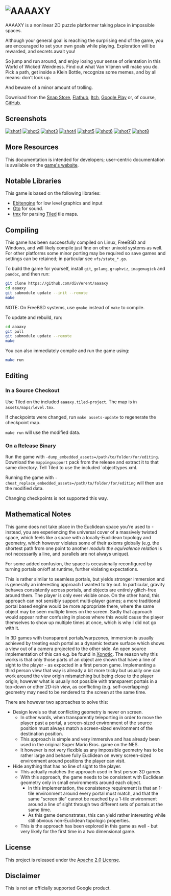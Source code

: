 # ![AAAAXY](https://divVerent.github.io/aaaaxy/logo.png)

AAAAXY is a nonlinear 2D puzzle platformer taking place in impossible
spaces.

Although your general goal is reaching the surprising end of the game,
you are encouraged to set your own goals while playing. Exploration will
be rewarded, and secrets await you\!

So jump and run around, and enjoy losing your sense of orientation in
this World of Wicked Weirdness. Find out what Van Vlijmen will make you
do. Pick a path, get inside a Klein Bottle, recognize some memes, and by
all means: don't look up.

And beware of a minor amount of trolling.

Download from the [Snap Store](https://snapcraft.io/aaaaxy),
[Flathub](https://flathub.org/apps/details/io.github.divverent.aaaaxy),
[Itch](https://divverent.itch.io/aaaaxy), [Google
Play](https://play.google.com/store/apps/details?id=io.github.divverent.aaaaxy)
or, of course, [GitHub](https://github.com/divVerent/aaaaxy/releases).

<!-- [F-Droid](https://f-droid.org/en/packages/io.github.divverent.aaaaxy/) -->

## Screenshots

[![shot1](https://divVerent.github.io/aaaaxy/screenshots/shot1.jpg)](https://divVerent.github.io/aaaaxy/screenshots/shot1.png)
[![shot2](https://divVerent.github.io/aaaaxy/screenshots/shot2.jpg)](https://divVerent.github.io/aaaaxy/screenshots/shot2.png)
[![shot3](https://divVerent.github.io/aaaaxy/screenshots/shot3.jpg)](https://divVerent.github.io/aaaaxy/screenshots/shot3.png)
[![shot4](https://divVerent.github.io/aaaaxy/screenshots/shot4.jpg)](https://divVerent.github.io/aaaaxy/screenshots/shot4.png)
[![shot5](https://divVerent.github.io/aaaaxy/screenshots/shot5.jpg)](https://divVerent.github.io/aaaaxy/screenshots/shot5.png)
[![shot6](https://divVerent.github.io/aaaaxy/screenshots/shot6.jpg)](https://divVerent.github.io/aaaaxy/screenshots/shot6.png)
[![shot7](https://divVerent.github.io/aaaaxy/screenshots/shot7.jpg)](https://divVerent.github.io/aaaaxy/screenshots/shot7.png)
[![shot8](https://divVerent.github.io/aaaaxy/screenshots/shot8.jpg)](https://divVerent.github.io/aaaaxy/screenshots/shot8.png)

## More Resources

This documentation is intended for developers; user-centric
documentation is available on the [game's
website](https://divverent.github.io/aaaaxy/).

## Notable Libraries

This game is based on the following libraries:

  - [Ebitengine](https://github.com/hajimehoshi/ebiten) for low level
    graphics and input
  - [Oto](https://github.com/hajimehoshi/oto) for sound.
  - [tmx](https://github.com/fardog/tmx) for parsing
    [Tiled](https://www.mapeditor.org/) tile maps.

## Compiling

This game has been successfully compiled on Linux, FreeBSD and Windows,
and will likely compile just fine on other unixoid systems as well. For
other platforms some minor porting may be required so save games and
settings can be retained; in particular see `vfs/state_*.go`.

To build the game for yourself, install `git`, `golang`, `graphviz`,
`imagemagick` and `pandoc`, and then run:

``` sh
git clone https://github.com/divVerent/aaaaxy
cd aaaaxy
git submodule update --init --remote
make
```

NOTE: On FreeBSD systems, use `gmake` instead of `make` to compile.

To update and rebuild, run:

``` sh
cd aaaaxy
git pull
git submodule update --remote
make
```

You can also immediately compile and run the game using:

``` sh
make run
```

## Editing

### In a Source Checkout

Use Tiled on the included `aaaaxy.tiled-project`. The map is in
`assets/maps/level.tmx`.

If checkpoints were changed, run `make assets-update` to regenerate the
checkpoint map.

`make run` will use the modified data.

### On a Release Binary

Run the game with `-dump_embedded_assets=/path/to/folder/for/editing`.
Download the `mappingsupport` pack from the release and extract it to
that same directory. Tell Tiled to use the included \`objecttypes.xml.

Running the game with
`-cheat_replace_embedded_assets=/path/to/folder/for/editing` will then
use the modified data.

Changing checkpoints is not supported this way.

## Mathematical Notes

This game does not take place in the Euclidean space you're used to -
instead, you are experiencing the universal cover of a massively twisted
space, which feels like a space with a locally-Euclidean topology and
geometry, which however violates some of their axioms globally (e.g. the
shortest path from one point to another *modulo the equivalence
relation* is not necessarily a line, and parallels are not always
unique).

For some added confusion, the space is occasionally reconfigured by
turning portals on/off at runtime, further violating expectations.

This is rather similar to seamless portals, but yields stronger
immersion and is generally an interesting approach I wanted to try out.
In particular, gravity behaves consistently across portals, and objects
are entirely glitch-free around them. The player is only ever visible
once. On the other hand, this approach can not sensibly support
multi-player games; a more traditional portal based engine would be more
appropriate there, where the same object may be seen multiple times on
the screen. Sadly that approach would appear rather confusing in places
where this would cause the player themselves to show up multiple times
at once, which is why I did not go with it.

In 3D games with transparent portals/warpzones, immersion is usually
achieved by treating each portal as a dynamic texture surface which
shows a view out of a camera projected to the other side. An open source
implementation of this can e.g. be found in
[Xonotic](https://www.xonotic.org). The reason why this works is that
only those parts of an object are shown that have a line of sight to the
player - as expected in a first person game. Implementing a third person
view that way is already a bit more tricky but usually one can work
around the view origin mismatching but being close to the player origin;
however what is usually not possible with transparent portals in a
top-down or other 2D-ish view, as conflicting (e.g. self-overlapping)
geometry may need to be rendered to the screen at the same time.

There are however two approaches to solve this:

  - Design levels so that conflicting geometry is never on screen.
      - In other words, when transparently teleporting in order to move
        the player past a portal, a screen-sized environment of the
        source position must always match a screen-sized environment of
        the destination position.
      - This approach is simple and very immersive and has already been
        used in the original Super Mario Bros. game on the NES.
      - It however is not very flexible as any impossible geometry has
        to be rather large and behave fully Euclidean on every
        screen-sized environment around positions the player can visit.
  - Hide anything that has no line of sight to the player.
      - This actually matches the approach used in first person 3D games
      - With this approach, the game needs to be consistent with
        Euclidean geometry only in small environments around each
        object.
          - In this implementation, the consistency requirement is that
            an 1-tile environment around every portal must match, and
            that the same "screen tile" cannot be reached by a 1-tile
            environment around a line of sight through two different
            sets of portals at the same time.
          - As this game demonstrates, this can yield rather interesting
            while still obvious non-Euclidean topologic properties.
      - This is the approach has been explored in this game as well -
        but very likely for the first time in a two dimensional game.

## License

This project is released under the [Apache 2.0 License](LICENSE).

## Disclaimer

This is not an officially supported Google product.
